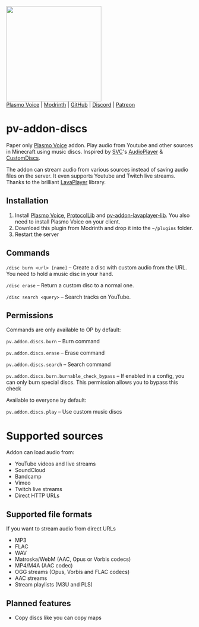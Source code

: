 <img src="https://i.imgur.com/4o67Wn1.png" width="256"/>

<div>
    <a href="https://modrinth.com/mod/plasmo-voice">Plasmo Voice</a>
    <span> | </span>
    <a href="https://modrinth.com/plugin/pv-addon-discs">Modrinth</a>
    <span> | </span>
    <a href="https://github.com/plasmoapp/pv-addon-discs/">GitHub</a>
    <span> | </span>
    <a href="https://discord.com/invite/uueEqzwCJJ">Discord</a>
     <span> | </span>
    <a href="https://www.patreon.com/plasmomc">Patreon</a>
</div>

# pv-addon-discs

Paper only [Plasmo Voice](https://github.com/plasmoapp/plasmo-voice) addon. Play audio from Youtube and other sources in Minecraft using music discs. Inspired by [SVC](https://github.com/henkelmax/simple-voice-chat)'s [AudioPlayer](https://github.com/henkelmax/audio-player) & [CustomDiscs](https://github.com/Navoei/CustomDiscs).

The addon can stream audio from various sources instead of saving audio files on the server. It even supports Youtube and Twitch live streams. Thanks to the brilliant [LavaPlayer](https://github.com/sedmelluq/lavaplayer) library.

## Installation

1. Install [Plasmo Voice](https://modrinth.com/mod/plasmo-voice), [ProtocolLib](https://www.spigotmc.org/resources/protocollib.1997/) and [pv-addon-lavaplayer-lib](https://modrinth.com/mod/pv-addon-lavaplayer-lib). You also need to install Plasmo Voice on your client.
2. Download this plugin from Modrinth and drop it into the `~/plugins` folder.
3. Restart the server

## Commands

`/disc burn <url> [name]` – Create a disc with custom audio from the URL. You need to hold a music disc in your hand.

`/disc erase` – Return a custom disc to a normal one.

`/disc search <query>` – Search tracks on YouTube.

## Permissions

Commands are only available to OP by default:

`pv.addon.discs.burn` – Burn command

`pv.addon.discs.erase` – Erase command

`pv.addon.discs.search` – Search command

`pv.addon.discs.burn.burnable_check_bypass` – If enabled in a config, you can only burn special discs. This permission allows you to bypass this check

Available to everyone by default:

`pv.addon.discs.play` – Use custom music discs

# Supported sources

Addon can load audio from:

- YouTube videos and live streams
- SoundCloud
- Bandcamp
- Vimeo
- Twitch live streams
- Direct HTTP URLs

## Supported file formats

If you want to stream audio from direct URLs

- MP3
- FLAC
- WAV
- Matroska/WebM (AAC, Opus or Vorbis codecs)
- MP4/M4A (AAC codec)
- OGG streams (Opus, Vorbis and FLAC codecs)
- AAC streams
- Stream playlists (M3U and PLS)

## Planned features

- Copy discs like you can copy maps